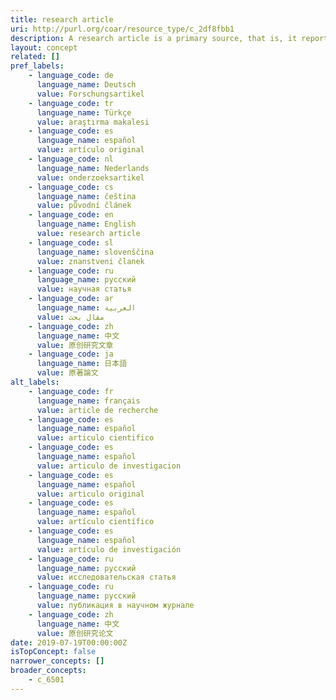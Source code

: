 ```yaml
---
title: research article
uri: http://purl.org/coar/resource_type/c_2df8fbb1
description: A research article is a primary source, that is, it reports the methods and results of an original study performed by the authors. (adapted from http://apus.libanswers.com/faq/2324)
layout: concept
related: []
pref_labels:
    - language_code: de
      language_name: Deutsch
      value: Forschungsartikel
    - language_code: tr
      language_name: Türkçe
      value: araştırma makalesi
    - language_code: es
      language_name: español
      value: artículo original
    - language_code: nl
      language_name: Nederlands
      value: onderzoeksartikel
    - language_code: cs
      language_name: čeština
      value: původní článek
    - language_code: en
      language_name: English
      value: research article
    - language_code: sl
      language_name: slovenščina
      value: znanstveni članek
    - language_code: ru
      language_name: русский
      value: научная статья
    - language_code: ar
      language_name: العربية
      value: مقال بحث
    - language_code: zh
      language_name: 中文
      value: 原创研究文章
    - language_code: ja
      language_name: 日本語
      value: 原著論文
alt_labels:
    - language_code: fr
      language_name: français
      value: article de recherche
    - language_code: es
      language_name: español
      value: articulo cientifico
    - language_code: es
      language_name: español
      value: articulo de investigacion
    - language_code: es
      language_name: español
      value: articulo original
    - language_code: es
      language_name: español
      value: artículo científico
    - language_code: es
      language_name: español
      value: artículo de investigación
    - language_code: ru
      language_name: русский
      value: исследовательская статья
    - language_code: ru
      language_name: русский
      value: публикация в научном журнале
    - language_code: zh
      language_name: 中文
      value: 原创研究论文
date: 2019-07-19T00:00:00Z
isTopConcept: false
narrower_concepts: []
broader_concepts:
    - c_6501
---
```


